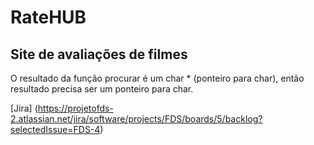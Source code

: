# RateHUB
## Site de avaliações de filmes

O resultado da função procurar é um char * (ponteiro para char), então resultado precisa ser um ponteiro para char.

[Jira] (https://projetofds-2.atlassian.net/jira/software/projects/FDS/boards/5/backlog?selectedIssue=FDS-4)
